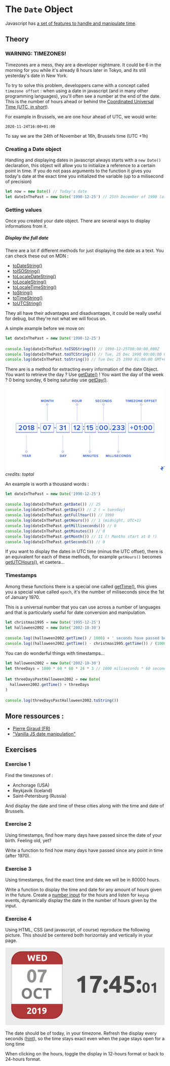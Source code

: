 # The `Date` Object

Javascript has [a set of features to handle and manipulate time](https://developer.mozilla.org/en-US/docs/Web/JavaScript/Reference/Global_Objects/Date).

## Theory

### WARNING: TIMEZONES!

Timezones are a mess, they are a developer nightmare. It could be 6 in the morning for you while it's already 8 hours later in Tokyo, and its still yesterday's date in New York.

To try to solve this problem, developpers came with a concept called `timezone offset` : when using a date in javascript (and in many other programming languages), you'll often see a number at the end of the date. This is the number of hours ahead or behind the [Coordinated Universal Time
(UTC, in short)](https://en.wikipedia.org/wiki/Coordinated_Universal_Time).

For example in Brussels, we are one hour ahead of UTC, we would write:
```
2020-11-24T16:00+01:00
```

To say we are the 24th of November at 16h, Brussels time (UTC +1h)

### Creating a Date object

Handling and displaying dates in javascript always starts with a `new Date()` declaration, this object will allow you to initialize a reference to a certain point in time. If you do not pass arguments to the function it gives you today's date at the exact time you initialized the variable (up to a milisecond of precision)

```javascript
let now = new Date() // Today's date 
let dateInThePast = new Date('1990-12-25') // 25th December of 1990 (at midnight, since we do not set the time)
```

### Getting values

Once you created your date object. There are several ways to display informations from it.

##### Display the full date

There are a lot if different methods for just displaying the date as a text. You can check these out on MDN :

- [toDateString()](https://developer.mozilla.org/en-US/docs/Web/JavaScript/Reference/Global_Objects/Date/toDateString)
- [toISOString()](https://developer.mozilla.org/en-US/docs/Web/JavaScript/Reference/Global_Objects/Date/toISOString)
- [toLocaleDateString()](https://developer.mozilla.org/en-US/docs/Web/JavaScript/Reference/Global_Objects/Date/toLocaleDateString)
- [toLocaleString()](https://developer.mozilla.org/en-US/docs/Web/JavaScript/Reference/Global_Objects/Date/toLocaleString)
- [toLocaleTimeString()](https://developer.mozilla.org/en-US/docs/Web/JavaScript/Reference/Global_Objects/Date/toLocaleTimeString)
- [toString()](https://developer.mozilla.org/en-US/docs/Web/JavaScript/Reference/Global_Objects/Date/toString)
- [toTimeString()](https://developer.mozilla.org/en-US/docs/Web/JavaScript/Reference/Global_Objects/Date/toTimeString)
- [toUTCString()](https://developer.mozilla.org/en-US/docs/Web/JavaScript/Reference/Global_Objects/Date/toUTCString)

They all have their advantages and disadvantages, it could be really useful for debug, but they're not what we will focus on. 

A simple example before we move on:

```javascript
let dateInThePast = new Date('1990-12-25')

console.log(dateInThePast.toISOString()) // 1990-12-25T00:00:00.000Z
console.log(dateInThePast.toUTCString()) // Tue, 25 Dec 1990 00:00:00 GMT
console.log(dateInThePast.toString()) // Tue Dec 25 1990 01:00:00 GMT+0100 (Central European Standard Time)
```


There are is a method for extracting every information of the date Object. You want to retrieve the day ? Use [getDate()](https://developer.mozilla.org/en-US/docs/Web/JavaScript/Reference/Global_Objects/Date/getDate) ! You want the day of the week ? 0 being sunday, 6 being saturday use [getDay()](https://developer.mozilla.org/en-US/docs/Web/JavaScript/Reference/Global_Objects/Date/getDay).

![date decomposition](dates.webp)
*credits: toptal* 


An example is worth a thousand words :
```javascript
let dateInThePast = new Date('1990-12-25')

console.log(dateInThePast.getDate()) // 25
console.log(dateInThePast.getDay()) // 2 ( = tuesday)
console.log(dateInThePast.getFullYear()) // 1990
console.log(dateInThePast.getHours()) // 1 (midnight, UTC+1)
console.log(dateInThePast.getMilliseconds()) // 0
console.log(dateInThePast.getMinutes()) // 0
console.log(dateInThePast.getMonth()) // 11 (! Months start at 0 !)
console.log(dateInThePast.getSeconds()) // 0
```

If you want to display the dates in UTC time (minus the UTC offset), there is an equivalent for each of these methods, for example `getHours()` becomes [getUTCHours()](https://developer.mozilla.org/en-US/docs/Web/JavaScript/Reference/Global_Objects/Date/getUTCHours), et caetera...

### Timestamps

Among these functions there is a special one called [getTime()](https://developer.mozilla.org/en-US/docs/Web/JavaScript/Reference/Global_Objects/Date/getTime), this gives you a special value called `epoch`, it's the number of miliseconds since the 1st of January 1970.

This is a universal number that you can use across a number of languages and that is particularly useful for date conversion and manipulation.

```javascript
let christmas1995 = new Date('1995-12-25')
let halloween2002 = new Date('2002-10-30')

console.log((halloween2002.getTime() / 1000) + ' seconds have passed betweeen halloween 2002 and 1/1/1970')
console.log((halloween2002.getTime() - christmas1995.getTime()) / (1000 * 60) + ' minutes have passed betweeen halloween 2002 and c')
```

You can do wonderful things with timestamps...

```javascript
let halloween2002 = new Date('2002-10-30')
let threeDays = 1000 * 60 * 60 * 24 * 3 // 1000 miliseconds * 60 seconds * 60 minutes * 24 hours * 3 days

let threeDaysPastHalloween2002 = new Date(
  halloween2002.getTime() + threeDays
)

console.log(threeDaysPastHalloween2002.toString())
```

## More ressources :

- [Pierre Giraud (FR)](https://www.pierre-giraud.com/javascript-apprendre-coder-cours/objet-date/)
- ["Vanilla JS date manipulation"](https://g14n.info/2018/07/js-date-manipulation/)

## Exercises

### Exercise 1

Find the timezones of :
- Anchorage (USA)
- Reykjavik (Iceland)
- Saint-Petersburg (Russia)

And display the date and time of these cities along with the time and date of Brussels.

### Exercise 2

Using timestamps, find how many days have passed since the date of your birth. Feeling old, yet?

Write a function to find how many days have passed since any point in time (after 1970).

### Exercise 3

Using timestamps, find the exact time and date we will be in 80000 hours.

Write a function to display the time and date for any amount of hours given in the future. Create a [number input](https://developer.mozilla.org/fr/docs/Web/HTML/Element/Input/number) for the hours and listen for `keyup` events, dynamically display the date in the number of hours given by the input.

### Exercise 4

Using HTML, CSS (and javascript, of course) reproduce the following picture. This should be centered both horizontaly and vertically in your page.

![exercise 4](layoutexercise.png)

The date should be of today, in your timezone. Refresh the display every seconds ([hint](../1.Timeouts-Intervals)), so the time stays exact even when the page stays open for a long time

When clicking on the hours, toggle the display in 12-hours format or back to 24-hours format.
